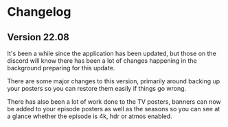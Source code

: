# Changelog
## Version 22.08

It's been a while since the application has been updated, but those on the discord will know there has been a lot of changes happening in the background preparing for this update. 

There are some major changes to this version, primarily around backing up your posters so you can restore them easily if things go wrong. 

There has also been a lot of work done to the TV posters, banners can now be added to your episode posters as well as the seasons so you can see at a glance whether the episode is 4k, hdr or atmos enabled. 